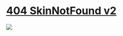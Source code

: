 # [404 SkinNotFound v2](https://drive.google.com/uc?export=download&id=1YVcvs2a4_u0UgFnWbdQK9-Uj2nqTbSHW)
![](https://i.imgur.com/jydYbHP.png)

